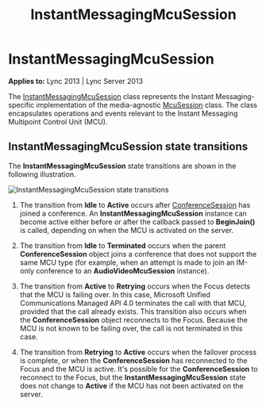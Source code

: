 ﻿---
title: InstantMessagingMcuSession
TOCTitle: InstantMessagingMcuSession
ms:assetid: 3d37a168-8520-4724-818c-b6995673ae24
ms:mtpsurl: https://msdn.microsoft.com/library/Dn466026(v=office.15)
ms:contentKeyID: 57103019
ms.date: 07/25/2014
mtps_version: v=office.15
---

# InstantMessagingMcuSession


**Applies to:** Lync 2013 | Lync Server 2013

The [InstantMessagingMcuSession](https://msdn.microsoft.com/library/hh382004\(v=office.15\)) class represents the Instant Messaging-specific implementation of the media-agnostic [McuSession](https://msdn.microsoft.com/library/hh384975\(v=office.15\)) class. The class encapsulates operations and events relevant to the Instant Messaging Multipoint Control Unit (MCU).

## InstantMessagingMcuSession state transitions

The **InstantMessagingMcuSession** state transitions are shown in the following illustration.

![InstantMessagingMcuSession state transitions](images/Dn466029.StateMach_McuSession(Office.15).jpg "InstantMessagingMcuSession state transitions")

1.  The transition from **Idle** to **Active** occurs after [ConferenceSession](https://msdn.microsoft.com/library/hh349315\(v=office.15\)) has joined a conference. An **InstantMessagingMcuSession** instance can become active either before or after the callback passed to **BeginJoin()** is called, depending on when the MCU is activated on the server.

2.  The transition from **Idle** to **Terminated** occurs when the parent **ConferenceSession** object joins a conference that does not support the same MCU type (for example, when an attempt is made to join an IM-only conference to an **AudioVideoMcuSession** instance).

3.  The transition from **Active** to **Retrying** occurs when the Focus detects that the MCU is failing over. In this case, Microsoft Unified Communications Managed API 4.0 terminates the call with that MCU, provided that the call already exists. This transition also occurs when the **ConferenceSession** object reconnects to the Focus. Because the MCU is not known to be failing over, the call is not terminated in this case.

4.  The transition from **Retrying** to **Active** occurs when the failover process is complete, or when the **ConferenceSession** has reconnected to the Focus and the MCU is active. It's possible for the **ConferenceSession** to reconnect to the Focus, but the **InstantMessagingMcuSession** state does not change to **Active** if the MCU has not been activated on the server.

